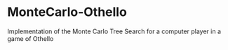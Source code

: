# MonteCarlo-Othello
Implementation of the Monte Carlo Tree Search for a computer player in a game of Othello

